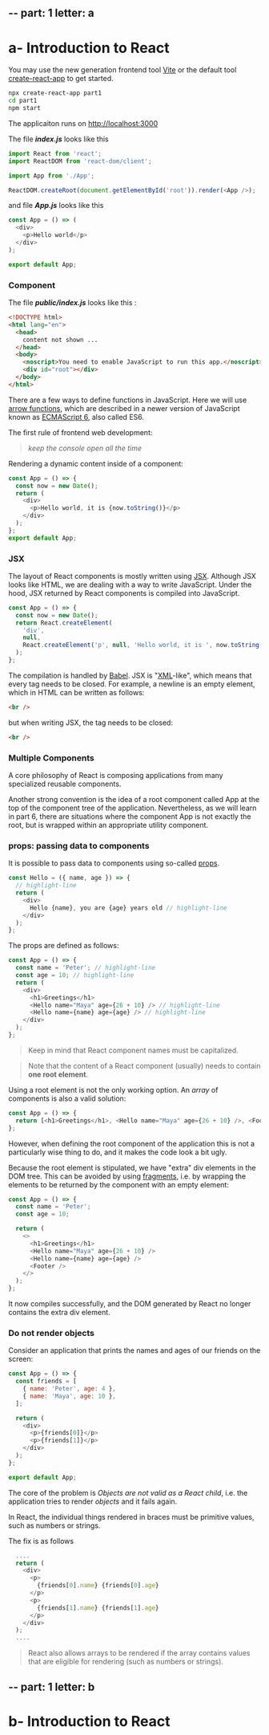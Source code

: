 --
part: 1
letter: a
--

# a- Introduction to React

You may use the new generation frontend tool [Vite](https://vitejs.dev/) or the default tool [create-react-app](https://github.com/facebook/create-react-app) to get started.

```bash
npx create-react-app part1
cd part1
npm start
```

The applicaiton runs on <http://localhost:3000>

The file **_<i>index.js</i>_** looks like this

```js
import React from 'react';
import ReactDOM from 'react-dom/client';

import App from './App';

ReactDOM.createRoot(document.getElementById('root')).render(<App />);
```

and file **_<i>App.js</i>_** looks like this

```js
const App = () => (
  <div>
    <p>Hello world</p>
  </div>
);

export default App;
```

### Component

The file **_<i>public/index.js</i>_** looks like this :

```html
<!DOCTYPE html>
<html lang="en">
  <head>
    content not shown ...
  </head>
  <body>
    <noscript>You need to enable JavaScript to run this app.</noscript>
    <div id="root"></div>
  </body>
</html>
```

There are a few ways to define functions in JavaScript. Here we will use [arrow functions](https://developer.mozilla.org/en-US/docs/Web/JavaScript/Reference/Functions/Arrow_functions), which are described in a newer version of JavaScript known as [ECMAScript 6](http://es6-features.org/#Constants), also called ES6.

The first rule of frontend web development:

> <i>keep the console open all the time</i>

Rendering a dynamic content inside of a component:

```js
const App = () => {
  const now = new Date();
  return (
    <div>
      <p>Hello world, it is {now.toString()}</p>
    </div>
  );
};
export default App;
```

### JSX

The layout of React components is mostly written using [JSX](https://react.dev/learn/writing-markup-with-jsx). Although JSX looks like HTML, we are dealing with a way to write JavaScript. Under the hood, JSX returned by React components is compiled into JavaScript.

```js
const App = () => {
  const now = new Date();
  return React.createElement(
    'div',
    null,
    React.createElement('p', null, 'Hello world, it is ', now.toString())
  );
};
```

The compilation is handled by [Babel](https://babeljs.io/repl/).
JSX is "[XML](https://developer.mozilla.org/en-US/docs/Web/XML/XML_introduction)-like", which means that every tag needs to be closed. For example, a newline is an empty element, which in HTML can be written as follows:

```html
<br />
```

but when writing JSX, the tag needs to be closed:

```html
<br />
```

### Multiple Components

A core philosophy of React is composing applications from many specialized reusable components.

Another strong convention is the idea of a root component called App at the top of the component tree of the application. Nevertheless, as we will learn in part 6, there are situations where the component App is not exactly the root, but is wrapped within an appropriate utility component.

### props: passing data to components

It is possible to pass data to components using so-called [props](https://react.dev/learn/passing-props-to-a-component).

```js
const Hello = ({ name, age }) => {
  // highlight-line
  return (
    <div>
      Hello {name}, you are {age} years old // highlight-line
    </div>
  );
};
```

The props are defined as follows:

```js
const App = () => {
  const name = 'Peter'; // highlight-line
  const age = 10; // highlight-line
  return (
    <div>
      <h1>Greetings</h1>
      <Hello name="Maya" age={26 + 10} /> // highlight-line
      <Hello name={name} age={age} /> // highlight-line
    </div>
  );
};
```

> Keep in mind that React component names must be capitalized.

> Note that the content of a React component (usually) needs to contain **one root element**.

Using a root element is not the only working option. An <i>array</i> of components is also a valid solution:

```js
const App = () => {
  return [<h1>Greetings</h1>, <Hello name="Maya" age={26 + 10} />, <Footer />];
};
```

However, when defining the root component of the application this is not a particularly wise thing to do, and it makes the code look a bit ugly.

Because the root element is stipulated, we have "extra" div elements in the DOM tree. This can be avoided by using [fragments](https://react.dev/reference/react/Fragment), i.e. by wrapping the elements to be returned by the component with an empty element:

```js
const App = () => {
  const name = 'Peter';
  const age = 10;

  return (
    <>
      <h1>Greetings</h1>
      <Hello name="Maya" age={26 + 10} />
      <Hello name={name} age={age} />
      <Footer />
    </>
  );
};
```

It now compiles successfully, and the DOM generated by React no longer contains the extra div element.

### Do not render objects

Consider an application that prints the names and ages of our friends on the screen:

```js
const App = () => {
  const friends = [
    { name: 'Peter', age: 4 },
    { name: 'Maya', age: 10 },
  ];

  return (
    <div>
      <p>{friends[0]}</p>
      <p>{friends[1]}</p>
    </div>
  );
};

export default App;
```

The core of the problem is <i>Objects are not valid as a React child</i>, i.e. the application tries to render <i>objects</i> and it fails again.

In React, the individual things rendered in braces must be primitive values, such as numbers or strings.

The fix is ​​as follows

```js
  ....
  return (
    <div>
      <p>
        {friends[0].name} {friends[0].age}
      </p>
      <p>
        {friends[1].name} {friends[1].age}
      </p>
    </div>
  );
  ....
```

> React also allows arrays to be rendered if the array contains values ​​that are eligible for rendering (such as numbers or strings).

--
part: 1
letter: b
--

# b- Introduction to React
